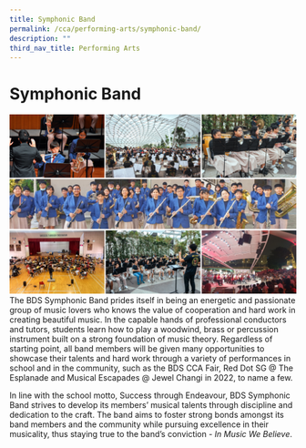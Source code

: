 ```yaml
---
title: Symphonic Band
permalink: /cca/performing-arts/symphonic-band/
description: ""
third_nav_title: Performing Arts
---
```

Symphonic Band
==============

![](/images/BandSYM2022.png)
The BDS Symphonic Band prides itself in being an energetic and passionate group of music lovers who knows the value of cooperation and hard work in creating beautiful music. In the capable hands of professional conductors and tutors, students learn how to play a woodwind, brass or percussion instrument built on a strong foundation of music theory. Regardless of starting point, all band members will be given many opportunities to showcase their talents and hard work through a variety of performances in school and in the community, such as the BDS CCA Fair, Red Dot SG @ The Esplanade and Musical Escapades @ Jewel Changi in 2022, to name a few.

  

In line with the school motto, Success through Endeavour, BDS Symphonic Band strives to develop its members’ musical talents through discipline and dedication to the craft. The band aims to foster strong bonds amongst its band members and the community while pursuing excellence in their musicality, thus staying true to the band’s conviction - <i>In Music We Believe</i>.